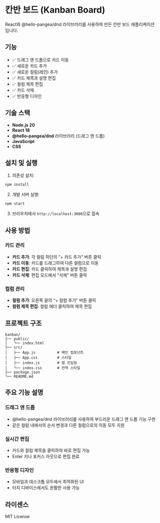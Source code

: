 # 칸반 보드 (Kanban Board)

React와 @hello-pangea/dnd 라이브러리를 사용하여 만든 칸반 보드 애플리케이션입니다.

## 기능

- ✅ 드래그 앤 드롭으로 카드 이동
- ✅ 새로운 카드 추가
- ✅ 새로운 컬럼(레인) 추가
- ✅ 카드 제목과 설명 편집
- ✅ 컬럼 제목 편집
- ✅ 카드 삭제
- ✅ 반응형 디자인

## 기술 스택

- **Node.js 20**
- **React 18**
- **@hello-pangea/dnd** 라이브러리 (드래그 앤 드롭)
- **JavaScript**
- **CSS**

## 설치 및 실행

1. 의존성 설치:
```bash
npm install
```

2. 개발 서버 실행:
```bash
npm start
```

3. 브라우저에서 `http://localhost:3000`으로 접속

## 사용 방법

### 카드 관리
- **카드 추가**: 각 컬럼 하단의 "+ 카드 추가" 버튼 클릭
- **카드 이동**: 카드를 드래그하여 다른 컬럼으로 이동
- **카드 편집**: 카드 클릭하여 제목과 설명 편집
- **카드 삭제**: 편집 모드에서 "삭제" 버튼 클릭

### 컬럼 관리
- **컬럼 추가**: 오른쪽 끝의 "+ 컬럼 추가" 버튼 클릭
- **컬럼 제목 편집**: 컬럼 헤더 클릭하여 제목 편집

## 프로젝트 구조

```
kanban/
├── public/
│   └── index.html
├── src/
│   ├── App.js          # 메인 컴포넌트
│   ├── App.css         # 스타일
│   ├── index.js        # 앱 진입점
│   └── index.css       # 전역 스타일
├── package.json
└── README.md
```

## 주요 기능 설명

### 드래그 앤 드롭
- @hello-pangea/dnd 라이브러리를 사용하여 부드러운 드래그 앤 드롭 기능 구현
- 같은 컬럼 내에서의 순서 변경과 다른 컬럼으로의 이동 모두 지원

### 실시간 편집
- 카드와 컬럼 제목을 클릭하여 바로 편집 가능
- Enter 키나 포커스 아웃으로 편집 완료

### 반응형 디자인
- 모바일과 데스크톱 모두에서 최적화된 UI
- 터치 디바이스에서도 원활한 사용 가능

## 라이센스

MIT License 